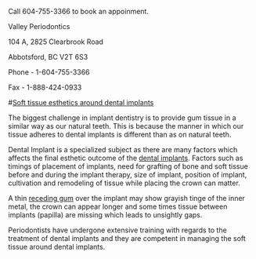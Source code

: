 Call 604-755-3366 to book an appoinment.

Valley Periodontics

104 A, 2825 Clearbrook Road

Abbotsford, BC V2T 6S3

Phone - 1-604-755-3366

Fax - 1-888-424-0933

#[Soft tissue esthetics around dental implants](http://www.abbotsfordperiodontist.ca/#Soft-Tissue-Esthetics-around-Dental-Implants)

The biggest challenge in implant dentistry is to provide gum tissue in a similar way as our natural teeth. This is because the manner in which our tissue adheres to dental implants is different than as on natural teeth.

Dental Implant is a specialized subject as there are many factors which affects the final esthetic outcome of the [dental implants](http://www.abbotsfordperiodontist.ca/#Dental-Implants). Factors such as timings of placement of implants, need for grafting of bone and soft tissue before and during the implant therapy, size of implant, position of implant, cultivation and remodeling of tissue while placing the crown can matter.

A thin [receding gum](http://www.abbotsfordperiodontist.ca/#Receding-Gums) over the implant may show grayish tinge of the inner metal, the crown can appear longer and some times tissue between implants (papilla) are missing which leads to unsightly gaps.

Periodontists have undergone extensive training with regards to the treatment of dental implants and they are competent in managing the soft tissue around dental implants.  

